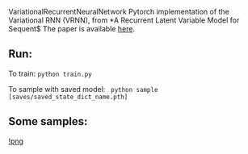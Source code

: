  VariationalRecurrentNeuralNetwork
Pytorch implementation of the Variational RNN (VRNN), from *A Recurrent Latent Variable Model for Sequent$
The paper is available [here](https://arxiv.org/abs/1506.02216).

## Run:

To train: ``` python train.py ```


To sample with saved model: ``` python sample [saves/saved_state_dict_name.pth]```

## Some samples:

[!png](images/samples.png)
